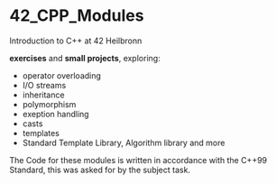 # 42_CPP_Modules

Introduction to C++ at 42 Heilbronn

<b>exercises</b> and <b>small projects</b>, exploring:
* operator overloading
* I/O streams
* inheritance
* polymorphism
* exeption handling
* casts
* templates
* Standard Template Library, Algorithm library and more

The Code for these modules is written in accordance with the C++99 Standard, this was asked for by the subject task.
